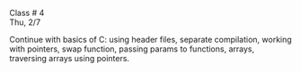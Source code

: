 <div class="lecture2">

<div class="column_date">
<p markdown="block">

Class # 4 <br>
Thu, 2/7

</p>
</div>

<div class="column_materials">
<p markdown="block">

Continue with basics of C: using header files, separate compilation, working with pointers, swap function, passing params to functions,
arrays, traversing arrays using pointers.

</p>
</div>

<div class="column_assign">
<p markdown="block">




</p>
</div>

</div>
